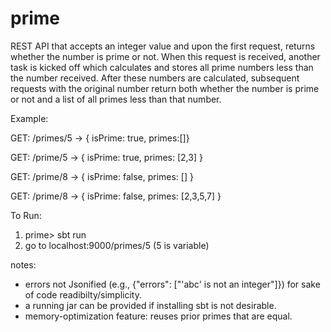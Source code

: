 # prime
REST API that accepts an integer value and upon the first request, returns whether the number is prime or not. When this request is received, another task is kicked off which calculates and stores all prime numbers less than the number received. After these numbers are calculated, subsequent requests with the original number return both whether the number is prime or not and a list of all primes less than that number.

Example:

GET: /primes/5
-> { isPrime: true, primes:[]}

GET: /prime/5
-> { isPrime: true, primes: [2,3] }

GET: /prime/8
-> { isPrime: false, primes: [] }

GET: /prime/8
-> { isPrime: false, primes: [2,3,5,7] }

To Run:

1. prime> sbt run
2. go to localhost:9000/primes/5 (5 is variable)

notes:
 - errors not Jsonified (e.g., {"errors": ["'abc' is not an integer"]}) for sake of code readibilty/simplicity.
 - a running jar can be provided if installing sbt is not desirable.
 - memory-optimization feature: reuses prior primes that are equal.
